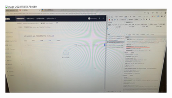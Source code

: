 <img src="imgdir/image-20231113175734089.png" alt="image-20231113175734089" style="zoom:50%;" />





<img src="imgdir/image-20231113175814722.png" alt="image-20231113175814722" style="zoom:50%;" />







